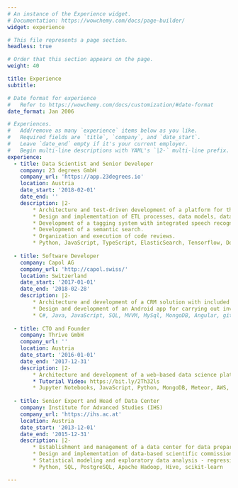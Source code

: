 ```yaml
---
# An instance of the Experience widget.
# Documentation: https://wowchemy.com/docs/page-builder/
widget: experience

# This file represents a page section.
headless: true

# Order that this section appears on the page.
weight: 40

title: Experience
subtitle:

# Date format for experience
#   Refer to https://wowchemy.com/docs/customization/#date-format
date_format: Jan 2006

# Experiences.
#   Add/remove as many `experience` items below as you like.
#   Required fields are `title`, `company`, and `date_start`.
#   Leave `date_end` empty if it's your current employer.
#   Begin multi-line descriptions with YAML's `|2-` multi-line prefix.
experience:
  - title: Data Scientist and Senior Developer
    company: 23 degrees GmbH
    company_url: 'https://app.23degrees.io'
    location: Austria
    date_start: '2018-02-01'
    date_end: ''
    description: |2-
        * Architecture and test-driven development of a platform for the manual and automated creation of data visualizations. Visualizations can be embedded into websites. The platform processes more than 100 million requests for more than a million people per day. Furthermore, thousands of data sets are programmatically extracted from free statistics portals, transformed and loaded into the platform. From this, visualizations are automatically updated or newly created.
        * Design and implementation of ETL processes, data models, databases and data governance structures and data validation systems.
        * Development of a tagging system with integrated speech recognition, named entity recognition, topic classification and geographic classification.
        * Development of a semantic search.
        * Organization and execution of code reviews.
        * Python, JavaScript, TypeScript, ElasticSearch, Tensorflow, Docker, Kubernetes, Google Cloud, AWS, MongoDB, Angular, scikit-learn, Transformers, git, Jira	
        
  - title: Software Developer
    company: Capol AG
    company_url: 'http://capol.swiss/'
    location: Switzerland
    date_start: '2017-01-01'
    date_end: '2018-02-28'
    description: |2-
        * Architecture and development of a CRM solution with included cash register software.
        * Design and development of an Android app for carrying out inventories.
        * C#, Java, JavaScript, SQL, MVVM, MySql, MongoDB, Angular, git, Jira
        
  - title: CTO and Founder
    company: Thrive GmbH
    company_url: ''
    location: Austria
    date_start: '2016-01-01'
    date_end: '2017-12-31'
    description: |2-
        * Architecture and development of a web-based data science platform.
        * Tutorial Video: https://bit.ly/2Th32ls  
        * Jupyter Notebooks, JavaScript, Python, MongoDB, Meteor, AWS, Docker, git, Jira, CI/CD, Monitoring
        
  - title: Senior Expert and Head of Data Center
    company: Institute for Advanced Studies (IHS)
    company_url: 'https://ihs.ac.at'
    location: Austria
    date_start: '2013-12-01'
    date_end: '2015-12-31'
    description: |2-
        * Establishment and management of a data center for data preparation, data documentation and data provision Infrastructure development and dissemination activities. 
        * Design and implementation of data-based scientific commissioned studies for ministries and other stakeholders in the public sector. 
        * Statistical modeling and exploratory data analysis - regression models and clustering methods.
        * Python, SQL, PostgreSQL, Apache Hadoop, Hive, scikit-learn

---
```

